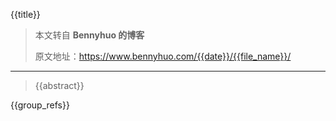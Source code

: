 
{{title}}

>本文转自 **Bennyhuo 的博客**
>
>原文地址：https://www.bennyhuo.com/{{date}}/{{file_name}}/

---

> {{abstract}} 

{{group_refs}}
